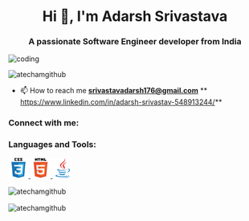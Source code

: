 <h1 align="center">Hi 👋, I'm Adarsh Srivastava</h1>
<h3 align="center">A passionate Software Engineer developer from India</h3>
<img aliign="right"alt="coding" width="400" src="https://user-images.githubusercontent.com/69011963/137184767-79a13ec7-1bb3-4341-a6da-3a149c9c159a.gif">
<p align="left"> <img src="https://komarev.com/ghpvc/?username=atechamgithub&label=Profile%20views&color=0e75b6&style=flat" alt="atechamgithub" /> </p>

- 📫 How to reach me **srivastavadarsh176@gmail.com**  ** https://www.linkedin.com/in/adarsh-srivastav-548913244/**

<h3 align="left">Connect with me:</h3>
<p align="left">
</p>

<h3 align="left">Languages and Tools:</h3>
<p align="left"> <a href="https://www.w3schools.com/css/" target="_blank" rel="noreferrer"> <img src="https://raw.githubusercontent.com/devicons/devicon/master/icons/css3/css3-original-wordmark.svg" alt="css3" width="40" height="40"/> </a> <a href="https://www.w3.org/html/" target="_blank" rel="noreferrer"> <img src="https://raw.githubusercontent.com/devicons/devicon/master/icons/html5/html5-original-wordmark.svg" alt="html5" width="40" height="40"/> </a> <a href="https://www.java.com" target="_blank" rel="noreferrer"> <img src="https://raw.githubusercontent.com/devicons/devicon/master/icons/java/java-original.svg" alt="java" width="40" height="40"/> </a> </p>

<p><img align="center" src="https://github-readme-stats.vercel.app/api/top-langs?username=atechamgithub&show_icons=true&locale=en&layout=compact" alt="atechamgithub" /></p>

<p><img align="center" src="https://github-readme-streak-stats.herokuapp.com/?user=atechamgithub&" alt="atechamgithub" /></p>

